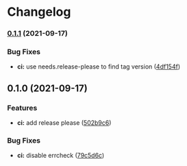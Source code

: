 # Changelog

### [0.1.1](https://www.github.com/sentriz/cliphist/compare/v0.1.0...v0.1.1) (2021-09-17)


### Bug Fixes

* **ci:** use needs.release-please to find tag version ([4df154f](https://www.github.com/sentriz/cliphist/commit/4df154f76f77531a86297bf9ba81d6910a153e59))

## 0.1.0 (2021-09-17)


### Features

* **ci:** add release please ([502b9c6](https://www.github.com/sentriz/cliphist/commit/502b9c6d399a9fdc3b1f25903804ea73dcdf116f))


### Bug Fixes

* **ci:** disable errcheck ([79c5d6c](https://www.github.com/sentriz/cliphist/commit/79c5d6cfdf321a93e2cbd2f2645672c7335a7d1e))
